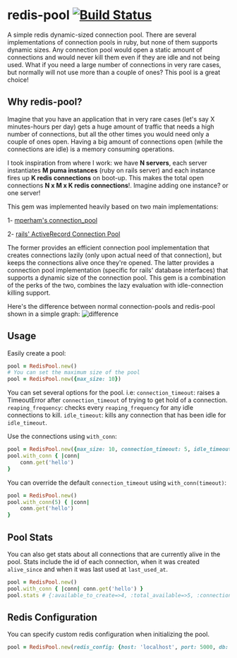 # redis-pool [![Build Status][gh-actions-image]][gh-actions-link]
A simple redis dynamic-sized connection pool.
There are several implementations of connection pools in ruby, but none of them supports dynamic sizes. Any connection pool would open a static amount of connections and would never kill them even if they are idle and not being used.
What if you need a large number of connections in very rare cases, but normally will not use more than a couple of ones? This pool is a great choice!

## Why redis-pool?
Imagine that you have an application that in very rare cases (let's say X minutes-hours per day) gets a huge amount of traffic that needs a high number of connections, but all the other times you would need only a couple of ones open. Having a big amount of connections open (while the connections are idle) is a memory consuming operations.

I took inspiration from where I work: we have **N servers**, each server instantiates **M puma instances** (ruby on rails server) and each instance fires up **K redis connections** on boot-up. This makes the total open connections **N x M x K redis connections**!. Imagine adding one instance? or one server!

This gem was implemented heavily based on two main implementations:

1- [mperham's connection_pool](https://github.com/mperham/connection_pool)

2- [rails' ActiveRecord Connection Pool](https://api.rubyonrails.org/classes/ActiveRecord/ConnectionAdapters/ConnectionPool.html)

The former provides an efficient connection pool implementation that creates connections lazily (only upon actual need of that connection), but keeps the connections alive once they're opened. The latter provides a connection pool implementation (specific for rails' database interfaces) that supports a dynamic size of the connection pool. This gem is a combination of the perks of the two, combines the lazy evaluation with idle-connection killing support.

Here's the difference between normal connection-pools and redis-pool shown in a simple graph:
![difference](https://user-images.githubusercontent.com/11768502/106142062-ae693680-6179-11eb-9b40-4fa32d641904.jpeg)
## Usage
Easily create a pool:
```ruby
pool = RedisPool.new()
# You can set the maximum size of the pool
pool = RedisPool.new({max_size: 10})
```
You can set several options for the pool. i.e:
`connection_timeout`: raises a TimeoutError after `connection_timeout` of trying to get hold of a connection.
`reaping_frequency`: checks every `reaping_frequency` for any idle connections to kill.
`idle_timeout`: kills any connection that has been idle for `idle_timeout`.

Use the connections using `with_conn`:
```ruby
pool = RedisPool.new({max_size: 10, connection_timeout: 5, idle_timeout: 300})
pool.with_conn { |conn|
    conn.get('hello')
}
```
You can override the default `connection_timeout` using `with_conn(timeout)`:
```ruby
pool = RedisPool.new()
pool.with_conn(5) { |conn|
    conn.get('hello')
}
```
## Pool Stats
You can also get stats about all connections that are currently alive in the pool. Stats include the id of each connection, when it was created `alive_since` and when it was last used at `last_used_at`.
```ruby
pool = RedisPool.new()
pool.with_conn { |conn| conn.get('hello') }
pool.stats # {:available_to_create=>4, :total_available=>5, :connections_stats=>[{:id=>0, :alive_since=>2021-01-25 13:41:12.749529574 UTC, :last_used_at=>2021-01-25 13:41:12.749532585 UTC}]}
```
## Redis Configuration
You can specify custom redis configuration when initializing the pool.
```ruby
pool = RedisPool.new(redis_config: {host: 'localhost', port: 5000, db: 10})
```
[gh-actions-image]: https://github.com/mohammedamarnah/redis-pool/workflows/Ruby/badge.svg
[gh-actions-link]:  https://github.com/mohammedamarnah/redis-pool/actions
